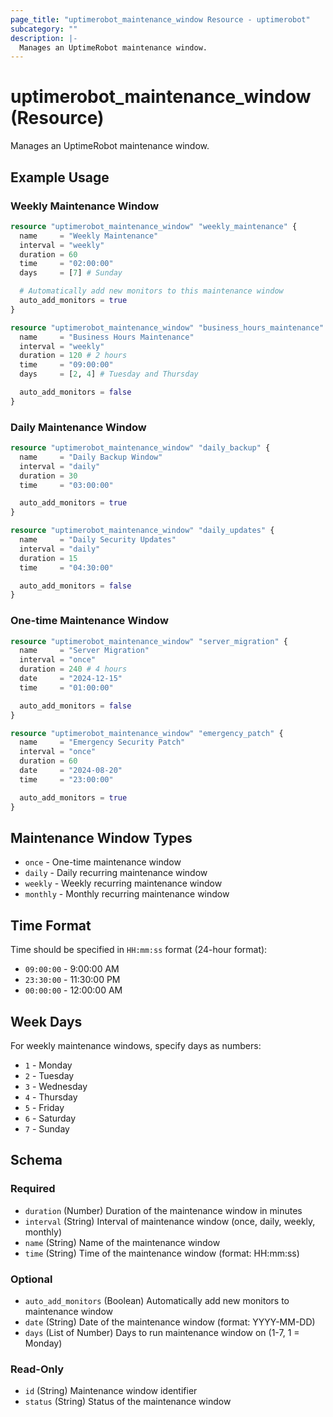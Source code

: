 ```yaml
---
page_title: "uptimerobot_maintenance_window Resource - uptimerobot"
subcategory: ""
description: |-
  Manages an UptimeRobot maintenance window.
---
```


# uptimerobot_maintenance_window (Resource)

Manages an UptimeRobot maintenance window.

## Example Usage

### Weekly Maintenance Window

```terraform
resource "uptimerobot_maintenance_window" "weekly_maintenance" {
  name     = "Weekly Maintenance"
  interval = "weekly"
  duration = 60
  time     = "02:00:00"
  days     = [7] # Sunday

  # Automatically add new monitors to this maintenance window
  auto_add_monitors = true
}

resource "uptimerobot_maintenance_window" "business_hours_maintenance" {
  name     = "Business Hours Maintenance"
  interval = "weekly"
  duration = 120 # 2 hours
  time     = "09:00:00"
  days     = [2, 4] # Tuesday and Thursday

  auto_add_monitors = false
}
```

### Daily Maintenance Window

```terraform
resource "uptimerobot_maintenance_window" "daily_backup" {
  name     = "Daily Backup Window"
  interval = "daily"
  duration = 30
  time     = "03:00:00"

  auto_add_monitors = true
}

resource "uptimerobot_maintenance_window" "daily_updates" {
  name     = "Daily Security Updates"
  interval = "daily"
  duration = 15
  time     = "04:30:00"

  auto_add_monitors = false
}
```

### One-time Maintenance Window

```terraform
resource "uptimerobot_maintenance_window" "server_migration" {
  name     = "Server Migration"
  interval = "once"
  duration = 240 # 4 hours
  date     = "2024-12-15"
  time     = "01:00:00"

  auto_add_monitors = false
}

resource "uptimerobot_maintenance_window" "emergency_patch" {
  name     = "Emergency Security Patch"
  interval = "once"
  duration = 60
  date     = "2024-08-20"
  time     = "23:00:00"

  auto_add_monitors = true
}
```

## Maintenance Window Types

- `once` - One-time maintenance window
- `daily` - Daily recurring maintenance window
- `weekly` - Weekly recurring maintenance window
- `monthly` - Monthly recurring maintenance window

## Time Format

Time should be specified in `HH:mm:ss` format (24-hour format):
- `09:00:00` - 9:00:00 AM
- `23:30:00` - 11:30:00 PM
- `00:00:00` - 12:00:00 AM

## Week Days

For weekly maintenance windows, specify days as numbers:
- `1` - Monday
- `2` - Tuesday
- `3` - Wednesday
- `4` - Thursday
- `5` - Friday
- `6` - Saturday
- `7` - Sunday

<!-- schema generated by tfplugindocs -->
## Schema

### Required

- `duration` (Number) Duration of the maintenance window in minutes
- `interval` (String) Interval of maintenance window (once, daily, weekly, monthly)
- `name` (String) Name of the maintenance window
- `time` (String) Time of the maintenance window (format: HH:mm:ss)

### Optional

- `auto_add_monitors` (Boolean) Automatically add new monitors to maintenance window
- `date` (String) Date of the maintenance window (format: YYYY-MM-DD)
- `days` (List of Number) Days to run maintenance window on (1-7, 1 = Monday)

### Read-Only

- `id` (String) Maintenance window identifier
- `status` (String) Status of the maintenance window
